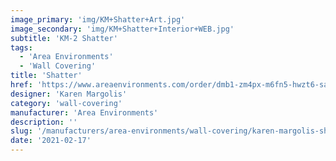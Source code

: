 ```yaml
---
image_primary: 'img/KM+Shatter+Art.jpg'
image_secondary: 'img/KM+Shatter+Interior+WEB.jpg'
subtitle: 'KM-2 Shatter'
tags:
  - 'Area Environments'
  - 'Wall Covering'
title: 'Shatter'
href: 'https://www.areaenvironments.com/order/dmb1-zm4px-m6fn5-hwzt6-safy2'
designer: 'Karen Margolis'
category: 'wall-covering'
manufacturer: 'Area Environments'
description: ''
slug: '/manufacturers/area-environments/wall-covering/karen-margolis-shatter'
date: '2021-02-17'
---
```

